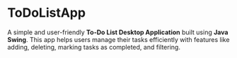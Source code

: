 # ToDoListApp
A simple and user-friendly **To-Do List Desktop Application** built using **Java Swing**. This app helps users manage their tasks efficiently with features like adding, deleting, marking tasks as completed, and filtering.
